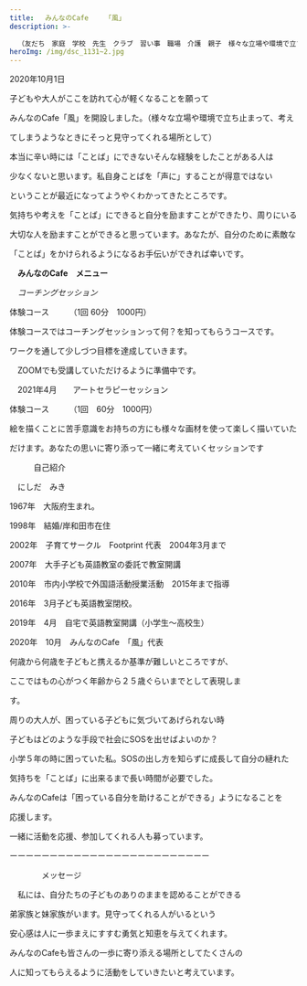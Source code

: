 ```yaml
---
title: 　みんなのCafe    「風」
description: >-
  
  （友だち　家庭　学校　先生　クラブ　習い事　職場　介護　親子　様々な立場や環境で立ち止まって、考えてしまうようなときにそっと見守ってくれる場所として思い出してもらえるようなCafe）
heroImg: /img/dsc_1131~2.jpg
---
```

2020年10月1日

子どもや大人がここを訪れて心が軽くなることを願って

みんなのCafe「風」を開設しました。（様々な立場や環境で立ち止まって、考え

てしまうようなときにそっと見守ってくれる場所として）

本当に辛い時には「ことば」にできないそんな経験をしたことがある人は

少なくないと思います。私自身ことばを「声に」することが得意ではない

ということが最近になってようやくわかってきたところです。

気持ちや考えを「ことば」にできると自分を励ますことができたり、周りにいる

大切な人を励ますことができると思っています。あなたが、自分のために素敵な

「ことば」をかけられるようになるお手伝いができれば幸いです。

　**みんなのCafe　メニュー**

　*コーチングセッション*

体験コース　　　（1回  60分　1000円）

体験コースではコーチングセッションって何？を知ってもらうコースです。

ワークを通して少しづつ目標を達成していきます。

　ZOOMでも受講していただけるように準備中です。　

　2021年4月　　アートセラピーセッション

体験コース　　　（1回　60分　1000円）

絵を描くことに苦手意識をお持ちの方にも様々な画材を使って楽しく描いていた

だけます。あなたの思いに寄り添って一緒に考えていくセッションです

　　　自己紹介

　にしだ　みき

1967年　大阪府生まれ。

1998年　結婚/岸和田市在住

2002年　子育てサークル　Footprint 代表　2004年3月まで

2007年　大手子ども英語教室の委託で教室開講

2010年　市内小学校で外国語活動授業活動　2015年まで指導

2016年　3月子ども英語教室閉校。

2019年　4月　自宅で英語教室開講（小学生～高校生）

2020年　10月　みんなのCafe　「風」代表

何歳から何歳を子どもと携えるか基準が難しいところですが、

ここではもの心がつく年齢から２５歳ぐらいまでとして表現しま

す。

周りの大人が、困っている子どもに気づいてあげられない時

子どもはどのような手段で社会にSOSを出せばよいのか？

小学５年の時に困っていた私。SOSの出し方を知らずに成長して自分の縺れた

気持ちを「ことば」に出来るまで長い時間が必要でした。

みんなのCafeは「困っている自分を助けることができる」ようになることを

応援します。

一緒に活動を応援、参加してくれる人も募っています。

ーーーーーーーーーーーーーーーーーーーーーーーーー　　　　　　　　　　　

　　　　メッセージ

　私には、自分たちの子どものありのままを認めることができる

弟家族と妹家族がいます。見守ってくれる人がいるという

安心感は人に一歩まえにすすむ勇気と知恵を与えてくれます。

みんなのCafeも皆さんの一歩に寄り添える場所としてたくさんの

人に知ってもらえるように活動をしていきたいと考えています。